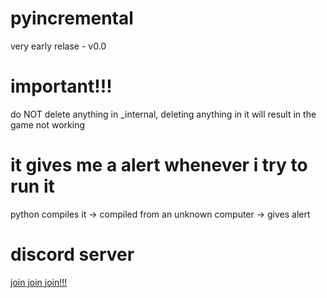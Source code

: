 # pyincremental
very early relase - v0.0
# important!!!
do NOT delete anything in _internal, deleting anything in it will result in the game not working
# it gives me a alert whenever i try to run it
python compiles it -> compiled from an unknown computer -> gives alert
# discord server
[join join join!!!](https://discord.gg/XdysywUk53)
